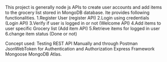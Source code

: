 This project is generally node js APIs to create user accounts and add items to the grocery list stored in MongoDB database.
Ite provides following functionalities.
1.Register User (register API)
2.Login using credentials (Login API)
3.Verify if user is logged in or not (Welcome API)
4.Add items to user specific Grocery list (Add item API)
5.Retrieve items for logged in user
6.change item status (Done or not)

Concept used:
Testing REST API Manually and through Postman
JsonWebToken for Authentication and Authorization
Express Framework
Mongoose 
MongoDB Atlas.

